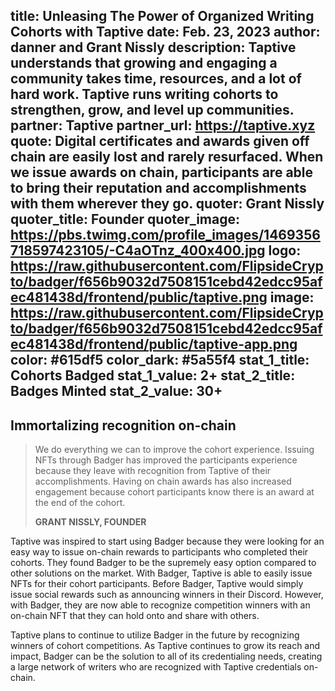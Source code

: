 title: Unleasing The Power of Organized Writing Cohorts with Taptive
date: Feb. 23, 2023
author: danner and Grant Nissly
description: Taptive understands that growing and engaging a community takes time, resources, and a lot of hard work. Taptive runs writing cohorts to strengthen, grow, and level up communities. 
partner: Taptive
partner_url: https://taptive.xyz
quote: Digital certificates and awards given off chain are easily lost and rarely resurfaced. When we issue awards on chain, participants are able to bring their reputation and accomplishments with them wherever they go.
quoter: Grant Nissly
quoter_title: Founder
quoter_image: https://pbs.twimg.com/profile_images/1469356718597423105/-C4aOTnz_400x400.jpg
logo: https://raw.githubusercontent.com/FlipsideCrypto/badger/f656b9032d7508151cebd42edcc95afec481438d/frontend/public/taptive.png
image: https://raw.githubusercontent.com/FlipsideCrypto/badger/f656b9032d7508151cebd42edcc95afec481438d/frontend/public/taptive-app.png
color: #615df5
color_dark: #5a55f4
stat_1_title: Cohorts Badged
stat_1_value: 2+
stat_2_title: Badges Minted
stat_2_value: 30+
---
## Immortalizing recognition on-chain

> We do everything we can to improve the cohort experience. Issuing NFTs through Badger has improved the participants experience because they leave with recognition from Taptive of their accomplishments. Having on chain awards has also increased engagement because cohort participants know there is an award at the end of the cohort. 
> > 
> **GRANT NISSLY, FOUNDER**

Taptive was inspired to start using Badger because they were looking for an easy way to issue on-chain rewards to participants who completed their cohorts. They found Badger to be the supremely easy option compared to other solutions on the market. With Badger, Taptive is able to easily issue NFTs for their cohort participants. Before Badger, Taptive would simply issue social rewards such as announcing winners in their Discord. However, with Badger, they are now able to recognize competition winners with an on-chain NFT that they can hold onto and share with others.

Taptive plans to continue to utilize Badger in the future by recognizing winners of cohort competitions. As Taptive continues to grow its reach and impact, Badger can be the solution to all of its credentialing needs, creating a large network of writers who are recognized with Taptive credentials on-chain.
